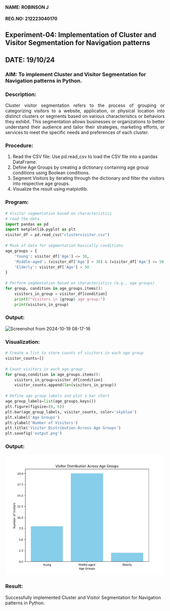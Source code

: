 #### NAME: ROBINSON J

#### REG.NO: 212223040170

## Experiment-04: Implementation of Cluster and Visitor Segmentation for Navigation patterns

## DATE: 19/10/24

### AIM: To implement Cluster and Visitor Segmentation for Navigation patterns in Python.

### Description:

<div align= "justify">Cluster visitor segmentation refers to the process of grouping or categorizing visitors to a website, 
  application, or physical location into distinct clusters or segments based on various characteristics or behaviors they exhibit. 
  This segmentation allows businesses or organizations to better understand their audience and tailor their strategies, marketing efforts, 
  or services to meet the specific needs and preferences of each cluster.</div>
  
### Procedure:
1) Read the CSV file: Use pd.read_csv to load the CSV file into a pandas DataFrame.
2) Define Age Groups by creating a dictionary containing age group conditions using Boolean conditions.
3) Segment Visitors by iterating through the dictionary and filter the visitors into respective age groups.
4) Visualize the result using matplotlib.

### Program:

```python
# Visitor segmentation based on characteristics
# read the data
import pandas as pd
import matplotlib.pyplot as plt
visitor_df = pd.read_csv("clustervisitor.csv")

# Mask of data for segmentation basically conditions
age_groups = {
    'Young': visitor_df['Age'] <= 30,
    'Middle-aged': (visitor_df['Age'] > 30) & (visitor_df['Age'] <= 50),
    'Elderly': visitor_df['Age'] > 50
}

# Perform segmentation based on characteristics (e.g., age groups)
for group, condition in age_groups.items():
    visitors_in_group = visitor_df[condition]
    print(f"Visitors in {group} age group:")
    print(visitors_in_group)
```

### Output:

![Screenshot from 2024-10-19 08-17-16](https://github.com/user-attachments/assets/a9606f4c-39bd-478c-9d03-525d5f6378e6)



### Visualization:

```python
# Create a list to store counts of visitors in each age group
visitor_counts=[]

# Count visitors in each age group
for group,condition in age_groups.items():
    visitors_in_group=visitor_df[condition]
    visitor_counts.append(len(visitors_in_group))

# Define age group labels and plot a bar chart
age_group_labels=list(age_groups.keys())
plt.figure(figsize=(8, 6))
plt.bar(age_group_labels, visitor_counts, color='skyblue')
plt.xlabel('Age Groups')
plt.ylabel('Number of Visitors')
plt.title('Visitor Distribution Across Age Groups')
plt.savefig('output.png')
```

### Output:

![Visualization](output.png)

### Result:

Successfully implemented Cluster and Visitor Segmentation for Navigation patterns in Python.
